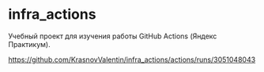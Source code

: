 # infra_actions
Учебный проект для изучения работы GitHub Actions (Яндекс Практикум).


https://github.com/KrasnovValentin/infra_actions/actions/runs/3051048043

